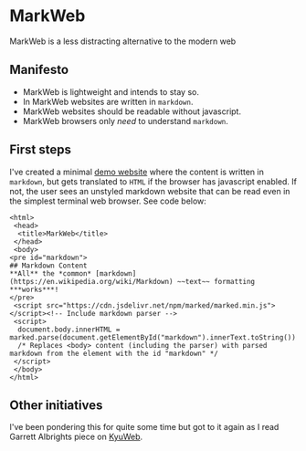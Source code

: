 # MarkWeb
MarkWeb is a less distracting alternative to the modern web

## Manifesto
* MarkWeb is lightweight and intends to stay so.
* In MarkWeb websites are written in `markdown`.
* MarkWeb websites should be readable without javascript.
* MarkWeb browsers only *need* to understand `markdown`.

## First steps
I've created a minimal [demo website](https://1jss.github.io/markweb/) where the content is written in `markdown`, but gets translated to `HTML` if the browser has javascript enabled. If not, the user sees an unstyled markdown website that can be read even in the simplest terminal web browser. See code below:

```
<html>
 <head>
  <title>MarkWeb</title>
 </head>
 <body>
<pre id="markdown">
## Markdown Content
**All** the *common* [markdown](https://en.wikipedia.org/wiki/Markdown) ~~text~~ formatting ***works***!
</pre>
 <script src="https://cdn.jsdelivr.net/npm/marked/marked.min.js"></script><!-- Include markdown parser -->
 <script>
  document.body.innerHTML = marked.parse(document.getElementById("markdown").innerText.toString())
  /* Replaces <body> content (including the parser) with parsed markdown from the element with the id "markdown" */
 </script>
 </body>
</html>
```

## Other initiatives
I've been pondering this for quite some time but got to it again as I read Garrett Albrights piece on [KyuWeb](https://github.com/GarrettAlbright/KyuWeb).
